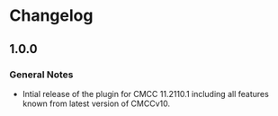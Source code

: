 Changelog
================================================================================

1.0.0
--------------------------------------------------------------------------------

### General Notes

* Intial release of the plugin for CMCC 11.2110.1 including all features known from latest version of CMCCv10.
